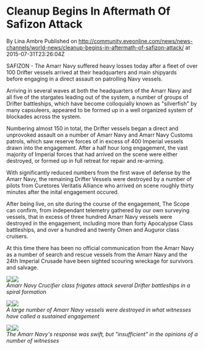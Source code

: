 # Cleanup Begins In Aftermath Of Safizon Attack
By Lina Ambre
Published on http://community.eveonline.com/news/news-channels/world-news/cleanup-begins-in-aftermath-of-safizon-attack/ at 2015-07-31T23:26:04Z

SAFIZON - The Amarr Navy suffered heavy losses today after a fleet of over 100 Drifter vessels arrived&nbsp;at their headquarters and main shipyards before&nbsp;engaging in&nbsp;a direct assault on patrolling Navy vessels.

Arriving in several waves at both the headquarters of the Amarr Navy and all five of the stargates leading out of the system, a number of groups of Drifter battleships, which have become colloquially known as "silverfish" by many capsuleers, appeared to be formed up in a well organized system of blockades across the system.

Numbering almost 150 in total, the Drifter&nbsp;vessels began a direct and unprovoked assault on a number of Amarr Navy and Amarr Navy Customs patrols, which saw reserve forces of in excess of 400&nbsp;Imperial vessels drawn into the engagement. After a half hour long engagement, the vast majority of Imperial forces that had arrived on the scene were either destroyed, or formed up in full retreat for repair and re-arming.

With significantly reduced numbers from the first wave of defense by the Amarr Navy, the remaining Drifter Vessels were destroyed by a number of pilots from Curetores Veritatis Alliance who arrived on scene roughly thirty minutes after the inital engagement occured.

After being live, on site during the course of the engagement, The Scope can confirm, from independant telemetry gathered by our own surveying vessels, that in excess of three hundred Amarr Navy vessels were destroyed in the engagement, including more than forty Apocalypse Class battleships, and over a hundred and twenty Omen and Auguror class cruisers.

At this time there has been no official communication from the Amarr Navy as a number of search and rescue vessels from the Amarr Navy and the 24th Imperial Crusade have been sighted scouring wreckage for survivors and salvage.

[![](http://web.ccpgamescdn.com/newssystem/media/67435/1/2015.07.31.15.05.02.png)](http://web.ccpgamescdn.com/newssystem/media/67435/1/2015.07.31.15.05.02.png)[![](http://web.ccpgamescdn.com/newssystem/media/67435/1/2015.07.31.15.06.29.png)](http://web.ccpgamescdn.com/newssystem/media/67435/1/2015.07.31.15.06.29.png)  
_Amarr Navy Crucifier class frigates attack several Drifter battleships in a spiral formation_

[![](http://web.ccpgamescdn.com/newssystem/media/67435/1/2015.07.31.14.51.25.png)](http://web.ccpgamescdn.com/newssystem/media/67435/1/2015.07.31.14.51.25.png)[![](http://web.ccpgamescdn.com/newssystem/media/67435/1/2015.07.31.14.51.56.png)](http://web.ccpgamescdn.com/newssystem/media/67435/1/2015.07.31.14.51.56.png)  
_A large number of Amarr Navy vessels were destroyed in what witnesses have called a sustained engagement_

[![](http://web.ccpgamescdn.com/newssystem/media/67435/1/2015.07.31.14.55.44.png)](http://web.ccpgamescdn.com/newssystem/media/67435/1/2015.07.31.14.55.44.png)[![](http://web.ccpgamescdn.com/newssystem/media/67435/1/2015.07.31.14.56.21.png)](http://web.ccpgamescdn.com/newssystem/media/67435/1/2015.07.31.14.56.21.png)  
_The Amarr Navy's response was swift, but "insufficient" in the opinions of a number of witnesses_

